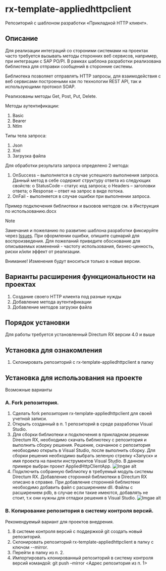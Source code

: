 # rx-template-appliedhttpclient
Репозиторий с шаблоном разработки «Прикладной HTTP клиент».

## Описание
Для реализации интеграций со стороними системами на проектах часто требуется вызывать методы сторонних веб сервисов, например, при интеграции с SAP PO/PI.
В рамках шаблона разработки реализована библиотека для отправки сообщений в сторонние системы.

Библиотека позволяет отправлять HTTP запросы, для взаимодействия с веб сервисами построеными как по технологии REST API, так и использующими протокол SOAP.

Реализованы методы Get, Post, Put, Delete. 

Методы аутентификации: 
1. Basic
2. Bearer
3. Ntlm

Типы тела запроса:
1. Json
2. Xml
3. Загрузка файла

Для обработки результата запроса определено 2 метода:
1. OnSuccess – выполняется в случае успешного выполнения запроса. Данный метод в себе содержит структуру ответа из следующих свойств:
  o	StatusCode – статус код запроса;
  o	Headers – заголовки ответа;
  o	Response – ответ на запрос в виде потока.
2. OnFail - выполняется в случае ошибки при выполнении запроса.

Пример подключения библиотеки и вызовов методов см. в Инструкция по использованию.docx

> [!NOTE]
> Замечания и пожеланию по развитию шаблона разработки фиксируйте через [Issues](https://github.com/DirectumCompany/rx-template-appliedhttpclient/issues).
При оформлении ошибки, опишите сценарий для воспроизведения. Для пожеланий приведите обоснование для описываемых изменений - частоту использования, бизнес-ценность, риски и/или эффект от реализации.
> 
> Внимание! Изменения будут вноситься только в новые версии.

## Варианты расширения функциональности на проектах
1. Создание своего HTTP клиента под разные нужды
2. Добавление метода аутентификации
3. Добавление методов загрузки файла 

## Порядок установки
Для работы требуется установленный Directum RX версии 4.0 и выше

## Установка для ознакомления
1. Склонировать репозиторий с rx-template-appliedhttpclient в папку

## Установка для использования на проекте
Возможные варианты

### A. Fork репозитория.
1. Сделать fork репозитория rx-template-appliedhttpclient для своей учетной записи.
2. Открыть созданный в п. 1 репозиторий в среде разработки Visual Studio.
3. Для сборки библиотеки и подключения в прикладном решении Directum RX, необходимо скачать библиотеку с репозитория и выполнить сборку решения.
Решение, скачанное с репозитория необходимо открыть в Visual Studio, после выполнить сборку. 
Для сборки решения необходимо выбрать зеленую стрелку «Запуск» и имя проекта на панели инструментов Visual Studio. В данном примере выбран проект AppliedHttpClientApp.
![Imgae alt](https://github.com/DirectumCompany/rx-template-appliedhttpclient/tree/main/img/1.png)
4. Подключить собранную библиотку в требуемый модуль системы Directum RX. Добавление сторонней библиотеки в Directum RX описано в справке. При добавление сторонней библиотеки необходимо добавить файл с расширением dll. Файлы с расширением pdb, в случае если такие имеются, добавлять не стоит, т.к они нужны для отладки решения в Visual Studio.
![Imgae alt](https://github.com/DirectumCompany/rx-template-appliedhttpclient/tree/main/img/2.png)

### B. Копирование репозитория в систему контроля версий.
Рекомендуемый вариант для проектов внедрения.
1. В системе контроля версий с поддержкой git создать новый репозиторий.
2. Склонировать репозиторий rx-template-appliedhttpclient в папку с ключом --mirror.
3. Перейти в папку из п. 2.
4. Импортировать клонированный репозиторий в систему контроля версий командой:
git push –mirror <Адрес репозитория из п. 1>
